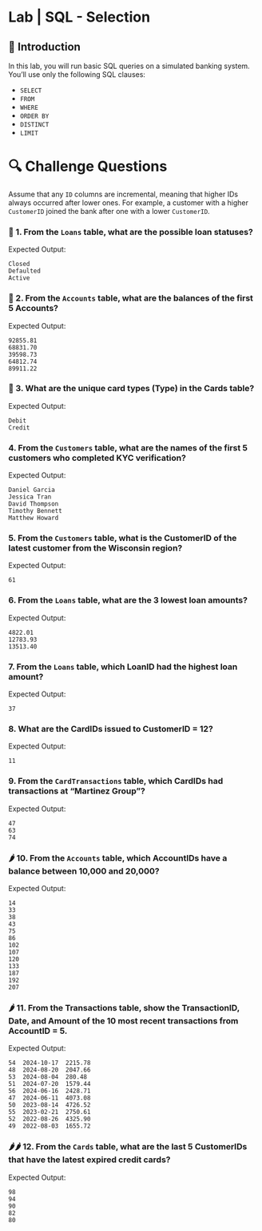# Lab | SQL - Selection

## 🧾 Introduction
In this lab, you will run basic SQL queries on a simulated banking system. You’ll use only the following SQL clauses:
* `SELECT`
* `FROM`
* `WHERE`
* `ORDER BY`
* `DISTINCT`
* `LIMIT`

# 🔍 Challenge Questions

Assume that any `ID` columns are incremental, meaning that higher IDs always occurred after lower ones. For example, a customer with a higher `CustomerID` joined the bank after one with a lower `CustomerID`.

### 🍋 1. From the `Loans` table, what are the possible loan statuses?

Expected Output:
```
Closed
Defaulted
Active
```


### 🍋 2. From the `Accounts` table, what are the balances of the first 5 Accounts?

Expected Output:
```
92855.81
68831.70
39598.73
64812.74
89911.22
```


### 🍋 3. What are the unique card types (Type) in the Cards table?

Expected Output:
```
Debit
Credit
```


### 4. From the `Customers` table, what are the names of the first 5 customers who completed KYC verification?

Expected Output:
```
Daniel Garcia
Jessica Tran
David Thompson
Timothy Bennett
Matthew Howard
```


### 5. From the `Customers` table, what is the CustomerID of the latest customer from the Wisconsin region?

Expected Output:
```
61
```


### 6. From the `Loans` table, what are the 3 lowest loan amounts?

Expected Output:
```
4822.01
12783.93
13513.40
```


### 7. From the `Loans` table, which LoanID had the highest loan amount?

Expected Output:
```
37
```


### 8. What are the CardIDs issued to CustomerID = 12?

Expected Output:
```
11
```


### 9. From the `CardTransactions` table, which CardIDs had transactions at “Martinez Group”?

Expected Output:
```
47
63
74
```


### 🌶️ 10. From the `Accounts` table, which AccountIDs have a balance between 10,000 and 20,000?

Expected Output:
```
14
33
38
43
75
86
102
107
120
133
187
192
207
```


### 🌶️ 11. From the Transactions table, show the TransactionID, Date, and Amount of the 10 most recent transactions from AccountID = 5.

Expected Output:
```
54	2024-10-17	2215.78
48	2024-08-20	2047.66
53	2024-08-04	280.48
51	2024-07-20	1579.44
56	2024-06-16	2428.71
47	2024-06-11	4073.08
50	2023-08-14	4726.52
55	2023-02-21	2750.61
52	2022-08-26	4325.90
49	2022-08-03	1655.72
```


### 🌶️🌶️ 12. From the `Cards` table, what are the last 5 CustomerIDs that have the latest expired credit cards?

Expected Output:
```
98
94
90
82
80
```